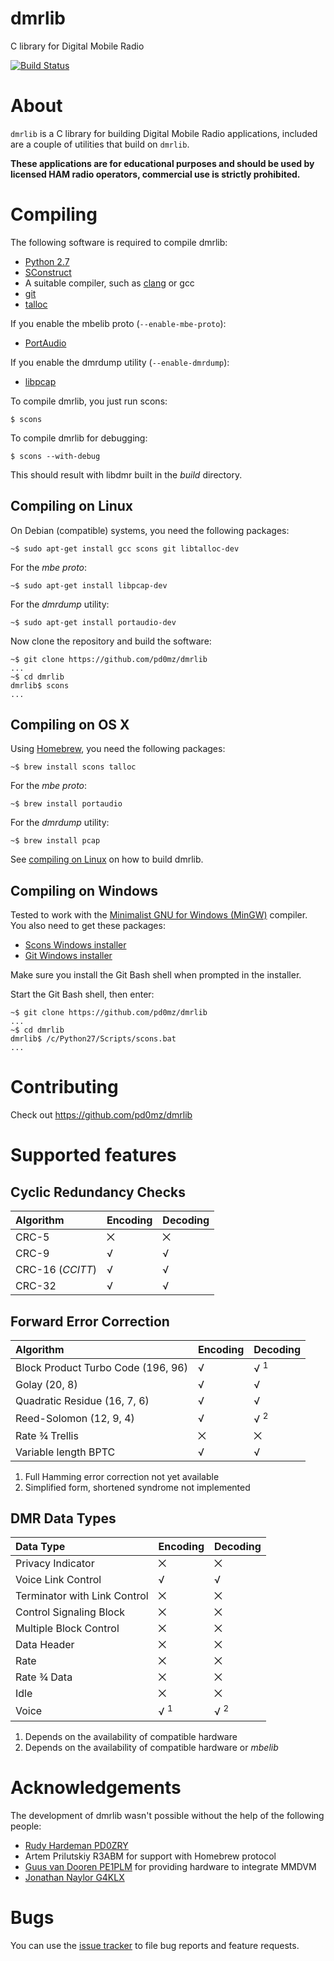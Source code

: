 # dmrlib
C library for Digital Mobile Radio

[![Build Status](https://travis-ci.org/pd0mz/dmrlib.svg?branch=master)](https://travis-ci.org/pd0mz/dmrlib)

# About

`dmrlib` is a C library for building Digital Mobile Radio applications,
included are a couple of utilities that build on `dmrlib`.

**These applications are for educational purposes and should be used by
licensed HAM radio operators, commercial use is strictly prohibited.**

# Compiling

The following software is required to compile dmrlib:

  * [Python 2.7](http://www.python.org/)
  * [SConstruct](http://scons.org/)
  * A suitable compiler, such as [clang](http://clang.llvm.org) or gcc
  * [git](https://git-scm.com)
  * [talloc](https://talloc.samba.org/)

If you enable the mbelib proto (`--enable-mbe-proto`):

  * [PortAudio](http://portaudio.com/)

If you enable the dmrdump utility (`--enable-dmrdump`):

  * [libpcap](http://www.tcpdump.org)

To compile dmrlib, you just run scons:

    $ scons

To compile dmrlib for debugging:

    $ scons --with-debug

This should result with libdmr built in the *build* directory.

## Compiling on Linux

On Debian (compatible) systems, you need the following packages:

    ~$ sudo apt-get install gcc scons git libtalloc-dev

For the *mbe proto*:

    ~$ sudo apt-get install libpcap-dev

For the *dmrdump* utility:

    ~$ sudo apt-get install portaudio-dev

Now clone the repository and build the software:

    ~$ git clone https://github.com/pd0mz/dmrlib
    ...
    ~$ cd dmrlib
    dmrlib$ scons
    ...

## Compiling on OS X

Using [Homebrew](http://brew.sh), you need the following packages:

    ~$ brew install scons talloc

For the *mbe proto*:

    ~$ brew install portaudio

For the *dmrdump* utility:

    ~$ brew install pcap

See [compiling on Linux](#compiling-on-linux) on how to build dmrlib.

## Compiling on Windows

Tested to work with the
[Minimalist GNU for Windows (MinGW)](http://www.mingw.org) compiler. You also
need to get these packages:

  * [Scons Windows installer](http://www.scons.org/download.php)
  * [Git Windows installer](https://git-scm.com/download/win)

Make sure you install the Git Bash shell when prompted in the installer.

Start the Git Bash shell, then enter:

    ~$ git clone https://github.com/pd0mz/dmrlib
    ...
    ~$ cd dmrlib
    dmrlib$ /c/Python27/Scripts/scons.bat
    ...

# Contributing

Check out https://github.com/pd0mz/dmrlib

# Supported features

## Cyclic Redundancy Checks

| **Algorithm**                      | **Encoding**   | **Decoding**   |
|:-----------------------------------|:---------------|:---------------|
| CRC-5                              | ⨉              | ⨉              |
| CRC-9                              | √              | √              |
| CRC-16 (*CCITT*)                   | √              | √              |
| CRC-32                             | √              | √              |

## Forward Error Correction

| **Algorithm**                      | **Encoding**   | **Decoding**   |
|:-----------------------------------|:---------------|:---------------|
| Block Product Turbo Code (196, 96) | √              | √ <sup>1</sup> |
| Golay (20, 8)                      | √              | √              |
| Quadratic Residue (16, 7, 6)       | √              | √              |
| Reed-Solomon (12, 9, 4)            | √              | √ <sup>2</sup> |
| Rate ¾ Trellis                     | ⨉              | ⨉              |
| Variable length BPTC               | √              | √              |


1.  Full Hamming error correction not yet available
2.  Simplified form, shortened syndrome not implemented

## DMR Data Types

| **Data Type**                      | **Encoding**   | **Decoding**   |
|:-----------------------------------|:---------------|:---------------|
| Privacy Indicator                  | ⨉              | ⨉              |
| Voice Link Control                 | √              | √              |
| Terminator with Link Control       | ⨉              | ⨉              |
| Control Signaling Block            | ⨉              | ⨉              |
| Multiple Block Control             | ⨉              | ⨉              |
| Data Header                        | ⨉              | ⨉              |
| Rate                               | ⨉              | ⨉              |
| Rate ¾ Data                        | ⨉              | ⨉              |
| Idle                               | ⨉              | ⨉              |
| Voice                              | √ <sup>1</sup> | √ <sup>2</sup> |

1.  Depends on the availability of compatible hardware
2.  Depends on the availability of compatible hardware or *mbelib*

# Acknowledgements

The development of dmrlib wasn't possible without the help of the following
people:

  * [Rudy Hardeman PD0ZRY](https://github.com/zarya)
  * Artem Prilutskiy R3ABM for support with Homebrew protocol
  * [Guus van Dooren PE1PLM](http://dvmega.auria.nl) for providing hardware to integrate MMDVM
  * [Jonathan Naylor G4KLX](https://twitter.com/G4KLX)

# Bugs

You can use the [issue tracker](https://github.com/pd0mz/dmrlib/issues) to file
bug reports and feature requests.
